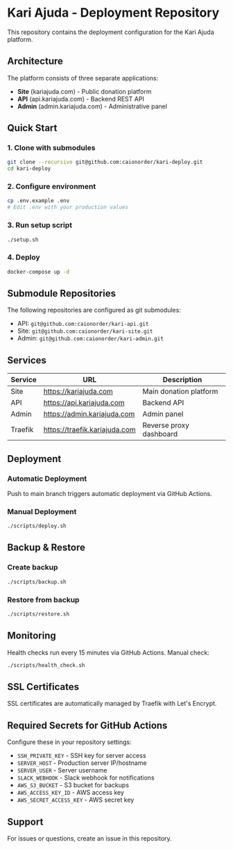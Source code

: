# Kari Ajuda - Deployment Repository

This repository contains the deployment configuration for the Kari Ajuda platform.

## Architecture

The platform consists of three separate applications:
- **Site** (kariajuda.com) - Public donation platform
- **API** (api.kariajuda.com) - Backend REST API  
- **Admin** (admin.kariajuda.com) - Administrative panel

## Quick Start

### 1. Clone with submodules
```bash
git clone --recursive git@github.com:caionorder/kari-deploy.git
cd kari-deploy
```

### 2. Configure environment
```bash
cp .env.example .env
# Edit .env with your production values
```

### 3. Run setup script
```bash
./setup.sh
```

### 4. Deploy
```bash
docker-compose up -d
```

## Submodule Repositories

The following repositories are configured as git submodules:
- API: `git@github.com:caionorder/kari-api.git`
- Site: `git@github.com:caionorder/kari-site.git`
- Admin: `git@github.com:caionorder/kari-admin.git`

## Services

| Service | URL | Description |
|---------|-----|-------------|
| Site | https://kariajuda.com | Main donation platform |
| API | https://api.kariajuda.com | Backend API |
| Admin | https://admin.kariajuda.com | Admin panel |
| Traefik | https://traefik.kariajuda.com | Reverse proxy dashboard |

## Deployment

### Automatic Deployment
Push to main branch triggers automatic deployment via GitHub Actions.

### Manual Deployment
```bash
./scripts/deploy.sh
```

## Backup & Restore

### Create backup
```bash
./scripts/backup.sh
```

### Restore from backup
```bash
./scripts/restore.sh
```

## Monitoring

Health checks run every 15 minutes via GitHub Actions. Manual check:
```bash
./scripts/health_check.sh
```

## SSL Certificates

SSL certificates are automatically managed by Traefik with Let's Encrypt.

## Required Secrets for GitHub Actions

Configure these in your repository settings:
- `SSH_PRIVATE_KEY` - SSH key for server access
- `SERVER_HOST` - Production server IP/hostname
- `SERVER_USER` - Server username
- `SLACK_WEBHOOK` - Slack webhook for notifications
- `AWS_S3_BUCKET` - S3 bucket for backups
- `AWS_ACCESS_KEY_ID` - AWS access key
- `AWS_SECRET_ACCESS_KEY` - AWS secret key

## Support

For issues or questions, create an issue in this repository.